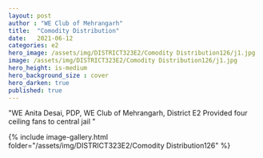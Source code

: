 ```yaml
---
layout: post
author : "WE Club of Mehrangarh"
title:  "Comodity Distribution"
date:   2021-06-12
categories: e2
hero_image: /assets/img/DISTRICT323E2/Comodity Distribution126/j1.jpg
image: /assets/img/DISTRICT323E2/Comodity Distribution126/j1.jpg
hero_height: is-medium
hero_background_size : cover
hero_darken: true
published: true
---
```


"WE Anita Desai, PDP, WE Club of Mehrangarh, District E2 Provided four ceiling fans to central jail "

{% include image-gallery.html folder="/assets/img/DISTRICT323E2/Comodity Distribution126" %}
